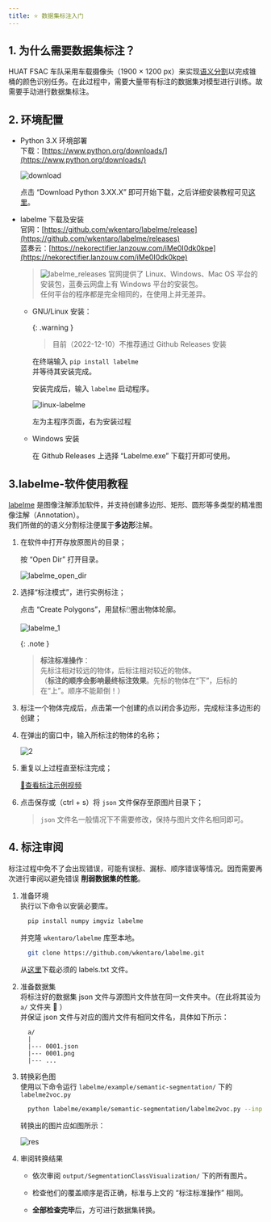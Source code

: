 ```yaml
---
title: ⭐ 数据集标注入门 
---
```


## 1. 为什么需要数据集标注？

HUAT FSAC 车队采用车载摄像头（1900 × 1200 px）来实现[语义分割](https://zhuanlan.zhihu.com/p/46200875)以完成锥桶的颜色识别任务。在此过程中，需要大量带有标注的数据集对模型进行训练。故需要手动进行数据集标注。

## 2. 环境配置

- Python 3.X 环境部署  
  下载：[https://www.python.org/downloads/](https://www.python.org/downloads/)  

  ![download](/./../../../../assets/images/dataset-labeling/python_download.png)

  点击 “Download Python 3.XX.X” 即可开始下载，之后详细安装教程可见[这里](https://zhuanlan.zhihu.com/p/111168324)。

- labelme 下载及安装  
  官网：[https://github.com/wkentaro/labelme/release](https://github.com/wkentaro/labelme/releases)  
  蓝奏云：[https://nekorectifier.lanzouw.com/iMe0I0dk0kpe](https://nekorectifier.lanzouw.com/iMe0I0dk0kpe)

  > ![labelme_releases](/./../../../../assets/images/dataset-labeling/labelme_releases.png)
  > 官网提供了 Linux、Windows、Mac OS 平台的安装包，蓝奏云网盘上有 Windows 平台的安装包。  
  > 任何平台的程序都是完全相同的，在使用上并无差异。

  - GNU/Linux 安装：  

    {: .warning }
    > 目前（2022-12-10）不推荐通过 Github Releases 安装

    在终端输入 `pip install labelme`  
    并等待其安装完成。

    安装完成后，输入 `labelme` 启动程序。

    ![linux-labelme](/./../../../../assets/images/dataset-labeling/linux_labelme.png)

    左为主程序页面，右为安装过程

  - Windows 安装

    在 Github Releases 上选择 “Labelme.exe” 下载打开即可使用。

## 3.labelme-软件使用教程

[labelme](https://github.com/wkentaro/labelme)
是图像注解添加软件，并支持创建多边形、矩形、圆形等多类型的精准图像注解（Annotation）。  
我们所做的的语义分割标注便属于**多边形**注解。

1. 在软件中打开存放原图片的目录；  

   按 “Open Dir” 打开目录。

   ![labelme_open_dir](/./../../../../assets/images/dataset-labeling/labelme_open_dir.png)

2. 选择“标注模式”，进行实例标注；  

   点击 “Create Polygons”，用鼠标🖱️圈出物体轮廓。

   ![labelme_1](/./../../../../assets/images/dataset-labeling/labelme_1.png)

   {: .note }
   > **标注标准操作**：  
   > 先标注相对较远的物体，后标注相对较近的物体。  
   > （**标注的顺序会影响最终标注效果**。先标的物体在“下”，后标的在“上”。顺序不能颠倒！）

3. 标注一个物体完成后，点击第一个创建的点以闭合多边形，完成标注多边形的创建；  

4. 在弹出的窗口中，输入所标注的物体的名称；  

   ![2](/./../../../../assets/images/dataset-labeling/labelme_2.png)

5. 重复以上过程直至标注完成；  

   [🧩查看标注示例视频](https://www.bilibili.com/video/BV18V4y1L7CK)

6. 点击保存或（<key>ctrl</key> + <key>s</key>）将 `json` 文件保存至原图片目录下；

   > `json` 文件名一般情况下不需要修改，保持与图片文件名相同即可。

## 4. 标注审阅

标注过程中免不了会出现错误，可能有误标、漏标、顺序错误等情况。因而需要再次进行审阅以避免错误 **削弱数据集的性能**。

1. 准备环境  
   执行以下命令以安装必要库。

    ```bash
      pip install numpy imgviz labelme
    ```

   并克隆 `wkentaro/labelme` 库至本地。

    ```bash
      git clone https://github.com/wkentaro/labelme.git
    ```

   从[这里](https://nekorectifier.lanzouw.com/i8uaA0dt3gah)下载必须的 labels.txt 文件。

2. 准备数据集  
   将标注好的数据集 json 文件与源图片文件放在同一文件夹中。（在此将其设为 `a/` 文件夹 📁 ）  
   并保证 json 文件与对应的图片文件有相同文件名，具体如下所示：

    ```text
      a/
      |
      |--- 0001.json
      |--- 0001.png
      |--- ...
    ```

3. 转换彩色图  
   使用以下命令运行 `labelme/example/semantic-segmentation/` 下的 `labelme2voc.py`

    ```bash
      python labelme/example/semantic-segmentation/labelme2voc.py --input_dir "a/" --output_dir "output/"  --labels labels.txt
    ```

   转换出的图片应如图所示：

   ![res](https://pan-yz.chaoxing.com/thumbnail/0,0,0/96b705033123c8c05c13b63db9c5777a.png)

4. 审阅转换结果  
   - 依次审阅 `output/SegmentationClassVisualization/` 下的所有图片。  

   - 检查他们的覆盖顺序是否正确，标准与上文的 “标注标准操作” 相同。  

   - **全部检查完毕**后，方可进行数据集转换。
